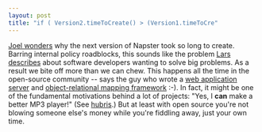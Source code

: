 ```yaml
---
layout: post
title: "if ( Version2.timeToCreate() > (Version1.timeToCre"
---
```




<a href="http://www.joelonsoftware.com/news/20020903.html">Joel wonders</a> why the next version of Napster took so long to create. Barring internal policy roadblocks, this sounds like the problem <a href="http://www.pinds.com/software/solving-problems">Lars describes</a> about software developers wanting to solve big problems. As a result we bite off more than we can chew. This happens all the time in the open-source community -- says the guy who wrote a <a href="http://search.cpan.org/author/CWINTERS/OpenInteract-1.50/">web application server</a> and <a href="http://search.cpan.org/author/CWINTERS/SPOPS-0.68/">object-relational mapping framework</a> :-). In fact, it might be one of the fundamental motivations behind a lot of projects: "Yes, I <b>can</b> make a better MP3 player!" (See <a href="http://www.technomanifestos.net/index.pl?Perl">hubris</a>.) But at least with open source you're not blowing someone else's money while you're fiddling away, just your own time.


